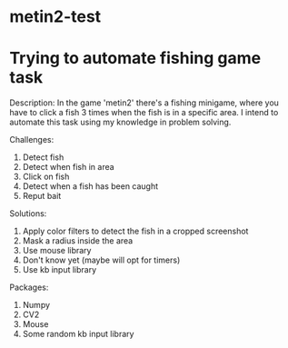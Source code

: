 # metin2-test

# Trying to automate fishing game task

Description:
In the game 'metin2' there's a fishing minigame, where you have to click a fish 3 times when the fish is in a specific area. I intend to automate this task using my knowledge in problem solving.

Challenges:

1. Detect fish
2. Detect when fish in area
3. Click on fish
4. Detect when a fish has been caught
5. Reput bait

Solutions:

1. Apply color filters to detect the fish in a cropped screenshot
2. Mask a radius inside the area
3. Use mouse library
4. Don't know yet (maybe will opt for timers)
5. Use kb input library

Packages:

1. Numpy
2. CV2
3. Mouse
4. Some random kb input library
